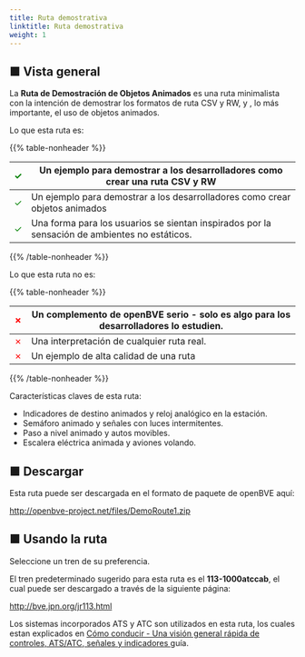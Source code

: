 ```yaml
---
title: Ruta demostrativa
linktitle: Ruta demostrativa
weight: 1
---
```


## ■ Vista general


La **Ruta de Demostración de Objetos Animados** es una ruta minimalista con la intención de demostrar los formatos de ruta CSV y RW, y , lo más importante, el uso de objetos animados.

Lo que esta ruta es:

{{% table-nonheader %}}

| <font color="Green">✓</font> | Un ejemplo para demostrar a los desarrolladores como crear una ruta CSV y RW |
| ---------------------------- | ------------------------------------------------------------- |
| <font color="Green">✓</font> | Un ejemplo para demostrar a los desarrolladores como crear objetos animados  |
| <font color="Green">✓</font> | Una forma para los usuarios se sientan inspirados por la sensación de ambientes no estáticos.  |

{{% /table-nonheader %}}

Lo que esta ruta no es:

{{% table-nonheader %}}

| <font color="Red">✗</font>  | Un complemento de openBVE serio - solo es algo para los desarrolladores lo estudien. |
| --------------------------- | ------------------------------------------------------------- |
| <font color="Red">✗</font>  | Una interpretación de cualquier ruta real.  |
| <font color="Red">✗</font>  | Un ejemplo de alta calidad de una ruta  |

{{% /table-nonheader %}}

Características claves de esta ruta:

* Indicadores de destino animados y reloj analógico en la estación.
* Semáforo animado y señales con luces intermitentes.
* Paso a nivel animado y autos movibles.
* Escalera eléctrica animada y aviones volando.

## ■ Descargar

Esta ruta puede ser descargada en el formato de paquete de openBVE aquí:

<http://openbve-project.net/files/DemoRoute1.zip>

## ■ Usando la ruta

Seleccione un tren de su preferencia.

El tren predeterminado sugerido para esta ruta es el  **113-1000atccab**, el cual puede ser descargado a través de la siguiente página:

<http://bve.jpn.org/jr113.html>

Los sistemas incorporados ATS y ATC son utilizados en esta ruta, los cuales estan explicados en <a href="https://openbve-project.net/play-japanese/">Cómo conducir - Una visión general rápida de controles, ATS/ATC, señales y indicadores </a> guía.